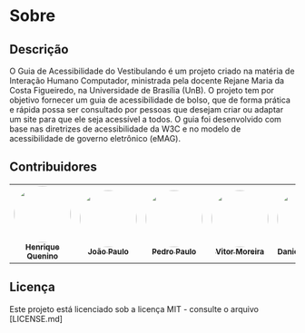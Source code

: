 # Sobre

## Descrição

O Guia de Acessibilidade do Vestibulando é um projeto criado na matéria de Interação Humano Computador, ministrada pela docente Rejane Maria da Costa Figueiredo, na Universidade de Brasília (UnB). O projeto tem por objetivo fornecer um guia de acessibilidade de bolso, que de forma prática e rápida possa ser consultado por pessoas que desejam criar ou adaptar um site para que ele seja acessível a todos. O guia foi desenvolvido com base nas diretrizes de acessibilidade da W3C e no modelo de acessibilidade de governo eletrônico (eMAG). 

## Contribuidores

<table>
  <tr>
    <td align="center"><a href="https://github.com/henriquecq"><img style="border-radius: 50%;" src="https://github.com/henriquecq.png" width="100px;" alt=""/><br /><sub><b>Henrique Quenino</b></sub></a><br />
    <td align="center"><a href="https://github.com/joaombc"><img style="border-radius: 50%;" src="https://github.com/joaombc.png" width="100px;" alt=""/><br /><sub><b>João Paulo</b></sub></a><br />   
    <td align="center"><a href="https://github.com/Pedrin0030"><img style="border-radius: 50%;" src="https://github.com/Pedrin0030.png" width="100px;" alt=""/><br /><sub><b>Pedro Paulo</b></sub></a><br />   
    <td align="center"><a href="https://github.com/aqela-batata-alt "><img style="border-radius: 50%;" src="https://github.com/aqela-batata-alt.png" width="100px;" alt=""/><br /><sub><b>Vitor Moreira</b></sub></a><br />
    <td align="center"><a href="https://github.com/DanielCoimbra "><img style="border-radius: 50%;" src="https://github.com/DanielCoimbra.png" width="100px;" alt=""/><br /><sub><b>Daniel Coimbra</b></sub></a><br />
  </tr>
</table>

## Licença

Este projeto está licenciado sob a licença MIT - consulte o arquivo [LICENSE.md]
